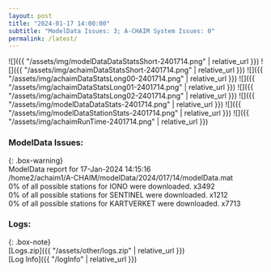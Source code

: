```yaml
---
layout: post
title: "2024-01-17 14:00:00"
subtitle: "ModelData Issues: 3; A-CHAIM System Issues: 0"
permalink: /latest/
---
```


![]({{ "/assets/img/modelDataDataStatsShort-2401714.png" | relative_url }})
![]({{ "/assets/img/achaimDataStatsShort-2401714.png" | relative_url }})
![]({{ "/assets/img/achaimDataStatsLong00-2401714.png" | relative_url }})
![]({{ "/assets/img/achaimDataStatsLong01-2401714.png" | relative_url }})
![]({{ "/assets/img/achaimDataStatsLong02-2401714.png" | relative_url }})
![]({{ "/assets/img/modelDataDataStats-2401714.png" | relative_url }})
![]({{ "/assets/img/modelDataStationStats-2401714.png" | relative_url }})
![]({{ "/assets/img/achaimRunTime-2401714.png" | relative_url }})


### ModelData Issues:  
  
{: .box-warning}  
 ModelData report for 17-Jan-2024 14:15:16   
 /home2/achaim1/A-CHAIM/modelData/2024/017/14/modelData.mat   
 0% of all possible stations for IONO were downloaded. x3492   
 0% of all possible stations for SENTINEL were downloaded. x1212   
 0% of all possible stations for KARTVERKET were downloaded. x7713   
  


### Logs:  
  
{: .box-note}  
[Logs.zip]({{ "/assets/other/logs.zip" | relative_url }})  
[Log Info]({{ "/logInfo" | relative_url }})  
